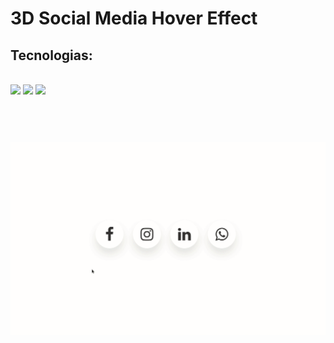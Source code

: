 # 3D Social Media Hover Effect

## Tecnologias:
<br>
<img src="https://img.shields.io/static/v1?label=HTML&message=5&color=E34F26&style=plastic&logo=html5"/>


<img src="https://img.shields.io/static/v1?label=CSS&message=3&color=1572B6&style=plastic&logo=css3"/>

<img src="https://img.shields.io/static/v1?label=Javascript&message=   &color=F7DF1E&style=plastic&logo=javascript"/>
<br>
<br>
<br>
<h1 align="center">
  <img alt="3DSocialMediaHoverEffect" title="#3DSocialMediaHoverEffect" src="./assets/project-06.gif" />
</h1>